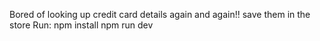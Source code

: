 Bored of looking up credit card details again and again!!
save them in the store
Run:
npm install
npm run dev
